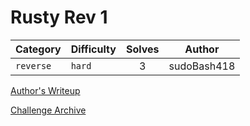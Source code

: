 # Rusty Rev 1

| Category | Difficulty | Solves | Author |
| --- | --- | :---: | --- |
| `reverse` | `hard` | 3 | sudoBash418 |

[Author's Writeup](https://sb418.net/ctfs/writeups/2023-01-15_hackers-odyssey-ctf/rusty-rev-1/)

[Challenge Archive](https://ctf-2023.clubeh.ca/challenges#Rusty%20Rev%201-524723723)
